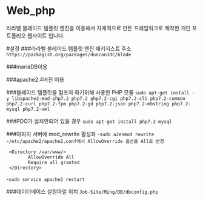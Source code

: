 # Web_php
라라벨 블레이드 템플릿 엔진을 이용해서 자체적으로 만든 프레임워크로 제작한 개인 포트폴리오 웹사이트 입니다.

#설정
###라라벨 블레이드 템플릿 엔진 패키지스트 주소
`https://packagist.org/packages/duncan3dc/blade` 

###mariaDB이용

###apache2.4버전 이용

###블레이드 템플릿을 컴포저 하기위해 사용한 PHP 모듈
`sudo apt-get install -y libapache2-mod-php7.2 php7.2 php7.2-cgi php7.2-cli php7.2-common php7.2-curl php7.2-fpm php7.2-gd php7.2-json php7.2-mbstring php7.2-mysql php7.2-xml` 

###PDO가 설치안되어 있을 경우
`sudo apt-get install php7.2-mysql`

###아파치 서버에 mod_rewrite 활성화
-`sudo a2enmod rewrite`
-`/etc/apache2/apache2.conf에서 AllowOverride 옵션을 All로 변경`
```vim
 <Directory /var/www/>
        AllowOverride All
        Require all granted
 </Directory>
``` 
-`sudo service apache2 restart`
 
###데이터베이스 설정파일 위치
`Job-Site/Ming/DB/dbconfig.php`
 
 
